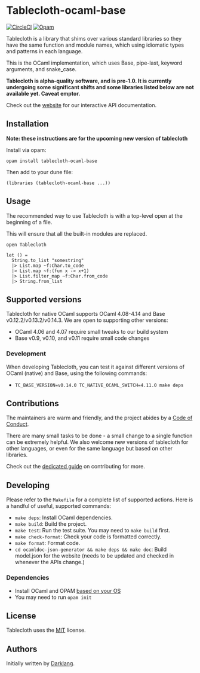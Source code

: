 # Tablecloth-ocaml-base

[![CircleCI](https://circleci.com/gh/darklang/tablecloth-ocaml-base.svg?style=shield)](https://circleci.com/gh/darklang/tablecloth-ocaml-base)
[![Opam](https://img.shields.io/badge/opam_package-0.8.0-brightgreen)](https://opam.ocaml.org/packages/tablecloth-ocaml-base)

Tablecloth is a library that shims over various standard libraries so they have the same function and module names, which using idiomatic types and patterns in each language.

This is the OCaml implementation, which uses Base, pipe-last, keyword arguments, and snake_case.

**Tablecloth is alpha-quality software, and is pre-1.0. It is currently undergoing
some significant shifts and some libraries listed below are not available yet.
Caveat emptor.**

Check out the [website](https://www.tablecloth.dev) for our interactive API documentation.

## Installation

**Note: these instructions are for the upcoming new version of tablecloth**

Install via opam:

`opam install tablecloth-ocaml-base`

Then add to your dune file:

`(libraries (tablecloth-ocaml-base ...))`

## Usage

The recommended way to use Tablecloth is with a top-level open at the beginning of a file.

This will ensure that all the built-in modules are replaced.

```
open Tablecloth

let () =
  String.to_list "somestring"
  |> List.map ~f:Char.to_code
  |> List.map ~f:(fun x -> x+1)
  |> List.filter_map ~f:Char.from_code
  |> String.from_list
```

## Supported versions

Tablecloth for native OCaml supports OCaml 4.08-4.14 and Base
v0.12.2/v0.13.2/v0.14.3. We are open to supporting other versions:

- OCaml 4.06 and 4.07 require small tweaks to our build system
- Base v0.9, v0.10, and v0.11 require small code changes

### Development

When developing Tablecloth, you can test it against different versions of
OCaml (native) and Base, using the following commands:

- `TC_BASE_VERSION=v0.14.0 TC_NATIVE_OCAML_SWITCH=4.11.0 make deps`

## Contributions

The maintainers are warm and friendly, and the project abides by a [Code of Conduct](./CODE_OF_CONDUCT.md).

There are many small tasks to be done - a small change to a single function can be extremely
helpful. We also welcome new versions of tablecloth for other languages, or even for the same
language but based on other libraries.

Check out the [dedicated guide](./documentation/contributing.md) on contributing for more.

## Developing

Please refer to the `Makefile` for a complete list of supported actions. Here is
a handful of useful, supported commands:

- `make deps`: Install OCaml dependencies.
- `make build`: Build the project.
- `make test`: Run the test suite. You may need to `make build` first.
- `make check-format`: Check your code is formatted correctly.
- `make format`: Format code.
- `cd ocamldoc-json-generator && make deps && make doc`: Build model.json for the website (needs to be updated and checked in whenever the APIs change.)

### Dependencies

- Install OCaml and OPAM [based on your OS](https://ocaml.org/docs/install.html)
- You may need to run `opam init`

## License

Tablecloth uses the [MIT](./LICENSE) license.

## Authors

Initially written by [Darklang](https://darklang.com).
